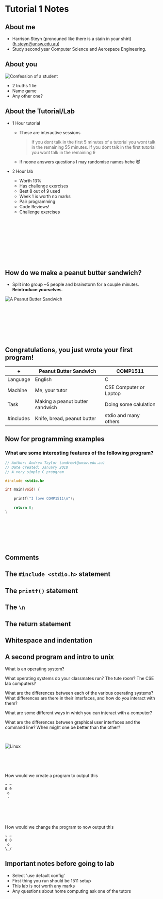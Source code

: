# Tutorial 1 Notes

## About me

* Harrison Steyn (pronouned like there is a stain in your shirt) (h.steyn@unsw.edu.au)
* Study second year Computer Science and Aerospace Engineering.

## About you 

![Confession of a student](/images/confession.png)
* 2 truths 1 lie
* Name game
* Any other one?

## About the Tutorial/Lab

* 1 Hour tutorial

    * These are interactive sessions
        > If you dont talk in the first 5 minutes of a tutorial you wont talk in the remaining 55 minutes.
        > If you dont talk in the first tutorial you wont talk in the remaining 9
    * If noone answers questions I may randomise names hehe :smiling_imp:

* 2 Hour lab
    * Worth 13%
    * Has challenge exercises
    * Best 8 out of 9 used
    * Week 1 is worth no marks
    * Pair programming
    * Code Reviews! 
    * Challenge exercises


</br>
</br>
</br>
</br>
</br>
</br>
</br>
</br>

## How do we make a peanut butter sandwich?

* Split into group ~5 people and brainstorm for a couple minutes. __Reintroduce yourselves__.

![A Peanut Butter Sandwich](/images/pbsandwich.jpg)

</br>
</br>
</br>
</br>
</br>
</br>

## Congratulations, you just wrote your first program!


+| Peanut Butter Sandwich | COMP1511
---------|------------------------|-----------
Language | English                | C     
Machine  | Me, your tutor         | CSE Computer or Laptop
Task     | Making a peanut butter sandwich| Doing some calulation
\#includes| Knife, bread, peanut butter | stdio and many others

## Now for programming examples

### What are some interesting features of the following program?

```c
// Author: Andrew Taylor (andrewt@unsw.edu.au)
// Date created: January 2018
// A very simple C propgram

#include <stdio.h>

int main(void) {
    
    printf("I love COMP1511\n");
    
    return 0;
}
```

</br>
</br>
</br>
</br>
</br>

## Comments
## The ```#include <stdio.h>``` statement
## The ```printf()``` statement
## The ```\n```
## The return statement
## Whitespace and indentation

## A second program and intro to unix

What is an operating system?

What operating systems do your classmates run? The tute room? The CSE lab computers?

What are the differences between each of the various operating systems? What differences are there in their interfaces, and how do you interact with them?

What are some different ways in which you can interact with a computer?

What are the differences between graphical user interfaces and the command line? When might one be better than the other?

</br>

![Linux](/images/linux.jpg)

</br>
</br>
</br>

How would we create a program to output this

```
~ ~
0 0
 o
 -
```
</br>
</br>
</br>
</br>
How would we change the program to now output this

```
~ ~
0 0
 o
\_/
```

## Important notes before going to lab

* Select 'use default config'
* First thing you run should be 1511 setup
* This lab is not worth any marks
* Any questions about home computing ask one of the tutors